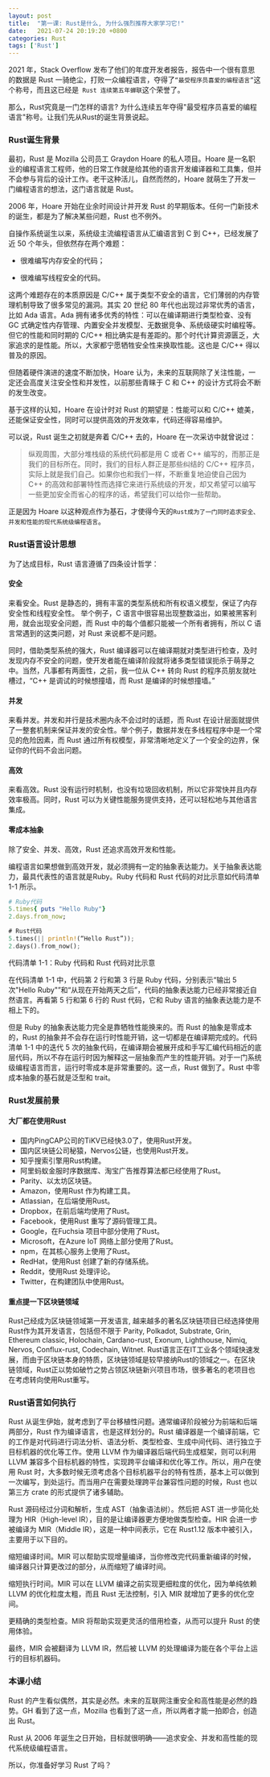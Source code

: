 ```yaml
---
layout: post
title:  "第一课: Rust是什么, 为什么强烈推荐大家学习它!"
date:   2021-07-24 20:19:20 +0800
categories: Rust
tags: ['Rust']
---
```


2021 年，Stack Overflow 发布了他们的年度开发者报告，报告中一个很有意思的数据是 Rust 一骑绝尘，打败一众编程语言，夺得了`“最受程序员喜爱的编程语言”`这个称号，而且这已经是` Rust 连续第五年蝉联`这个荣誉了。

那么，Rust究竟是一门怎样的语言? 为什么连续五年夺得"最受程序员喜爱的编程语言"称号。让我们先从Rust的诞生背景说起。

### Rust诞生背景

最初，Rust 是 Mozilla 公司员工 Graydon Hoare 的私人项目。Hoare 是一名职业的编程语言工程师，他的日常工作就是给其他的语言开发编译器和工具集，但并不会参与背后的设计工作。老干这种活儿，自然而然的，Hoare 就萌生了开发一门编程语言的想法，这门语言就是 Rust。

2006 年，Hoare 开始在业余时间设计并开发 Rust 的早期版本。任何一门新技术的诞生，都是为了解决某些问题，Rust 也不例外。

自操作系统诞生以来，系统级主流编程语言从汇编语言到 C 到 C++，已经发展了近 50 个年头，但依然存在两个难题：

- 很难编写内存安全的代码；
+ 很难编写线程安全的代码。

这两个难题存在的本质原因是 C/C++ 属于类型不安全的语言，它们薄弱的内存管理机制导致了很多常见的漏洞。其实 20 世纪 80 年代也出现过非常优秀的语言，比如 Ada 语言。Ada 拥有诸多优秀的特性：可以在编译期进行类型检查、没有 GC 式确定性内存管理、内置安全并发模型、无数据竞争、系统级硬实时编程等。但它的性能和同时期的 C/C++ 相比确实是有差距的。那个时代计算资源匮乏，大家追求的是性能。所以，大家都宁愿牺牲安全性来换取性能。这也是 C/C++ 得以普及的原因。

但随着硬件演进的速度不断加快，Hoare 认为，未来的互联网除了关注性能，一定还会高度关注安全性和并发性，以前那些青睐于 C 和 C++ 的设计方式将会不断的发生改变。

基于这样的认知，Hoare 在设计时对 Rust 的期望是：性能可以和 C/C++ 媲美，还能保证安全性，同时可以提供高效的开发效率，代码还得容易维护。

可以说，Rust 诞生之初就是奔着 C/C++ 去的，Hoare 在一次采访中就曾说过：
> 纵观周围，大部分堆栈级的系统代码都是用 C 或者 C++ 编写的，而那正是我们的目标所在。同时，我们的目标人群正是那些纠结的 C/C++ 程序员，实际上就是我们自己。如果你也和我们一样，不断重复地迫使自己因为 C++ 的高效和部署特性而选择它来进行系统级的开发，却又希望可以编写一些更加安全而省心的程序的话，希望我们可以给你一些帮助。

正是因为 Hoare 以这种观点作为基石，才使得今天的`Rust成为了一门同时追求安全、并发和性能的现代系统级编程语言`。

### Rust语言设计思想

为了达成目标，Rust 语言遵循了四条设计哲学：

#### 安全

来看安全。Rust 是静态的，拥有丰富的类型系统和所有权语义模型，保证了内存安全性和线程安全性。 举个例子，C 语言中很容易出现整数溢出，如果被黑客利用，就会出现安全问题，而 Rust 中的每个值都只能被一个所有者拥有，所以 C 语言常遇到的这类问题，对 Rust 来说都不是问题。

同时，借助类型系统的强大，Rust 编译器可以在编译期就对类型进行检查，及时发现内存不安全的问题，使开发者能在编译阶段就将诸多类型错误扼杀于萌芽之中。当然，凡事都有两面性，之前，我一位从 C++ 转向 Rust 的程序员朋友就吐槽过，“C++ 是调试的时候想撞墙，而 Rust 是编译的时候想撞墙。”

#### 并发

来看并发。并发和并行是技术圈内永不会过时的话题，而 Rust 在设计层面就提供了一整套机制来保证并发的安全性。举个例子，数据并发在多线程程序中是一个常见的危险因素，而 Rust 通过所有权模型，非常清晰地定义了一个安全的边界，保证你的代码不会出问题。

#### 高效

来看高效。Rust 没有运行时机制，也没有垃圾回收机制，所以它非常快并且内存效率极高。同时，Rust 可以为关键性能服务提供支持，还可以轻松地与其他语言集成。

#### 零成本抽象

除了安全、并发、高效，Rust 还追求高效开发和性能。

编程语言如果想做到高效开发，就必须拥有一定的抽象表达能力。关于抽象表达能力，最具代表性的语言就是Ruby。Ruby 代码和 Rust 代码的对比示意如代码清单 1-1 所示。

```Ruby
# Ruby代码
5.times{ puts "Hello Ruby"}
2.days.from_now;
```

```Rust
# Rust代码
5.times(|| println!(“Hello Rust”));
2.days().from_now();
```

代码清单 1-1：Ruby 代码和 Rust 代码对比示意

在代码清单 1-1 中，代码第 2 行和第 3 行是 Ruby 代码，分别表示“输出 5 次"Hello Ruby"”和“从现在开始两天之后”，代码的抽象表达能力已经非常接近自然语言。再看第 5 行和第 6 行的 Rust 代码，它和 Ruby 语言的抽象表达能力是不相上下的。

但是 Ruby 的抽象表达能力完全是靠牺牲性能换来的。而 Rust 的抽象是零成本的，Rust 的抽象并不会存在运行时性能开销，这一切都是在编译期完成的。代码清单 1-1 中的迭代 5 次的抽象代码，在编译期会被展开成和手写汇编代码相近的底层代码，所以不存在运行时因为解释这一层抽象而产生的性能开销。对于一门系统级编程语言而言，运行时零成本是非常重要的。这一点，Rust 做到了。Rust 中零成本抽象的基石就是泛型和 trait。

### Rust发展前景

#### 大厂都在使用Rust

- 国内PingCAP公司的TiKV已经快3.0了，使用Rust开发。
- 国内区块链公司秘猿，Nervos公链，也使用Rust开发。
- 知乎搜索引擎用Rust构建。
- 阿里蚂蚁金服时序数据库、淘宝广告推荐算法都已经使用了Rust。
- Parity、以太坊区块链。
- Amazon，使用Rust 作为构建工具。
- Atlassian，在后端使用Rust。
- Dropbox，在前后端均使用了Rust。
- Facebook，使用Rust 重写了源码管理工具。
- Google，在Fuchsia 项目中部分使用了Rust。
- Microsoft，在Azure IoT 网络上部分使用了Rust。
- npm，在其核心服务上使用了Rust。
- RedHat，使用Rust 创建了新的存储系统。
- Reddit，使用Rust 处理评论。
- Twitter，在构建团队中使用Rust。

#### 重点提一下区块链领域

Rust己经成为区块链领域第一开发语言, 越来越多的著名区块链项目已经选择使用Rust作为其开发语言，包括但不限于 Parity, Polkadot, Substrate, Grin, Ethereum classic, Holochain, Cardano-rust, Exonum, Lighthouse, Nimiq, Nervos, Conflux-rust, Codechain, Witnet. Rust语言正在IT工业各个领域快速发展，而由于区块链本身的特质，区块链领域是较早接纳Rust的领域之一。在区块链领域，Rust正以势如破竹之势占领区块链新兴项目市场，很多著名的老项目也在考虑转向使用Rust重写。

### Rust语言如何执行

Rust 从诞生伊始，就考虑到了平台移植性问题。通常编译阶段被分为前端和后端两部分，Rust 作为编译语言，也是这样划分的。Rust 编译器是一个编译前端，它的工作是对代码进行词法分析、语法分析、类型检查、生成中间代码、进行独立于目标机器的优化等工作。使用 LLVM 作为编译器后端代码生成框架，则可以利用 LLVM 兼容多个目标机器的特性，实现跨平台编译和优化等工作。所以，用户在使用 Rust 时，大多数时候无须考虑各个目标机器平台的特有性质，基本上可以做到一次编写，到处运行。而当用户在需要处理跨平台兼容性问题的时候，Rust 也以第三方 crate 的形式提供了诸多辅助。

Rust 源码经过分词和解析，生成 AST（抽象语法树）。然后把 AST 进一步简化处理为 HIR（High-level IR），目的是让编译器更方便地做类型检查。HIR 会进一步被编译为 MIR（Middle IR），这是一种中间表示，它在 Rust1.12 版本中被引入，主要用于以下目的。

缩短编译时间。MIR 可以帮助实现增量编译，当你修改完代码重新编译的时候，编译器只计算更改过的部分，从而缩短了编译时间。

缩短执行时间。MIR 可以在 LLVM 编译之前实现更细粒度的优化，因为单纯依赖 LLVM 的优化粒度太粗，而且 Rust 无法控制，引入 MIR 就增加了更多的优化空间。

更精确的类型检查。MIR 将帮助实现更灵活的借用检查，从而可以提升 Rust 的使用体验。

最终，MIR 会被翻译为 LLVM IR，然后被 LLVM 的处理编译为能在各个平台上运行的目标机器码。

### 本课小结

Rust 的产生看似偶然，其实是必然。未来的互联网注重安全和高性能是必然的趋势。GH 看到了这一点，Mozilla 也看到了这一点，所以两者才能一拍即合，创造出 Rust。

Rust 从 2006 年诞生之日开始，目标就很明确——追求安全、并发和高性能的现代系统级编程语言。

所以，你准备好学习 Rust 了吗？
